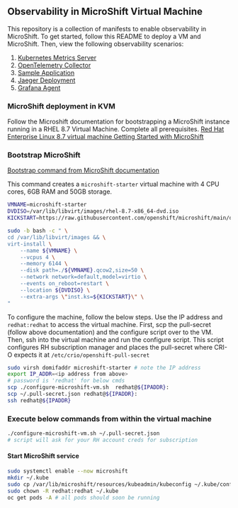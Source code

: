 ## Observability in MicroShift Virtual Machine

This repository is a collection of manifests to enable observability in MicroShift. To get started, follow this README to deploy a VM and MicroShift.
Then, view the following observability scenarios:

1. [Kubernetes Metrics Server](manifests/metrics-server/README.md)
2. [OpenTelemetry Collector](manifests/otel-collector/README.md)
3. [Sample Application](manifests/sample-app/README.md)
4. [Jaeger Deployment](manifests/jaeger/jaeger.md)
5. [Grafana Agent](manifests/grafana-agent/README.md)

### MicroShift deployment in KVM

Follow the Microshift documentation for bootstrapping a MicroShift instance running in a RHEL 8.7 Virtual Machine. Complete all prerequisites.
[Red Hat Enterprise Linux 8.7 virtual machine Getting Started with MicroShift](https://github.com/openshift/microshift/blob/main/docs/getting_started.md)

### Bootstrap MicroShift

[Bootstrap command from MicroShift documentation](https://raw.githubusercontent.com/openshift/microshift/main/docs/getting_started.md)

This command creates a `microshift-starter` virtual machine with 4 CPU cores, 6GB RAM and 50GB storage.

```bash
VMNAME=microshift-starter
DVDISO=/var/lib/libvirt/images/rhel-8.7-x86_64-dvd.iso
KICKSTART=https://raw.githubusercontent.com/openshift/microshift/main/docs/config/microshift-starter.ks

sudo -b bash -c " \
cd /var/lib/libvirt/images && \
virt-install \
    --name ${VMNAME} \
    --vcpus 4 \
    --memory 6144 \
    --disk path=./${VMNAME}.qcow2,size=50 \
    --network network=default,model=virtio \
    --events on_reboot=restart \
    --location ${DVDISO} \
    --extra-args \"inst.ks=${KICKSTART}\" \
"
```

To configure the machine, follow the below steps.
Use the IP address and `redhat:redhat` to access the virtual machine.
First, scp the pull-secret (follow above documentation) and the configure script over to the VM.
Then, ssh into the virtual machine and run the configure script. This script configures RH subscription manager
and places the pull-secret where CRI-O expects it at `/etc/crio/openshift-pull-secret` 

```bash
sudo virsh domifaddr microshift-starter # note the IP address 
export IP_ADDR=<ip address from above>
# password is 'redhat' for below cmds
scp ./configure-microshift-vm.sh  redhat@${IPADDR}:
scp ~/.pull-secret.json redhat@${IPADDR}:
ssh redhat@${IPADDR}
```

### Execute below commands from within the virtual machine

```bash
./configure-microshift-vm.sh ~/.pull-secret.json
# script will ask for your RH account creds for subscription
```

#### Start MicroShift service

```bash
sudo systemctl enable --now microshift
mkdir ~/.kube
sudo cp /var/lib/microshift/resources/kubeadmin/kubeconfig ~/.kube/config
sudo chown -R redhat:redhat ~/.kube
oc get pods -A # all pods should soon be running
```
